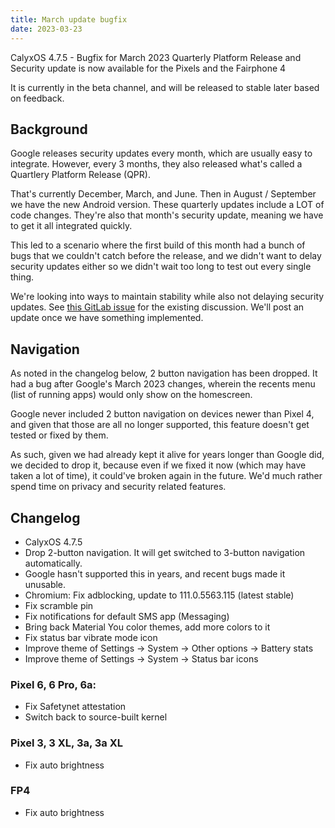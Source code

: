 ```yaml
---
title: March update bugfix
date: 2023-03-23
---
```


CalyxOS 4.7.5 - Bugfix for March 2023 Quarterly Platform Release and Security update is now available for the Pixels and the Fairphone 4

It is currently in the beta channel, and will be released to stable later based on feedback.

## Background
Google releases security updates every month, which are usually easy to integrate.
However, every 3 months, they also released what's called a Quartlery Platform Release (QPR).

That's currently December, March, and June. Then in August / September we have the new Android version.
These quarterly updates include a LOT of code changes. They're also that month's security update, meaning we have to get it all integrated quickly.

This led to a scenario where the first build of this month had a bunch of bugs that we couldn't catch before the release, and we didn't want to delay security updates either so we didn't wait too long to test out every single thing.

We're looking into ways to maintain stability while also not delaying security updates. See [this GitLab issue](https://gitlab.com/CalyxOS/calyxos/-/issues/1554) for the existing discussion. We'll post an update once we have something implemented.

## Navigation
As noted in the changelog below, 2 button navigation has been dropped.
It had a bug after Google's March 2023 changes, wherein the recents menu (list of running apps) would only show on the homescreen.

Google never included 2 button navigation on devices newer than Pixel 4, and given that those are all no longer supported, this feature doesn't get tested or fixed by them.

As such, given we had already kept it alive for years longer than Google did, we decided to drop it, because even if we fixed it now (which may have taken a lot of time), it could've broken again in the future.
We'd much rather spend time on privacy and security related features.

## Changelog
* CalyxOS 4.7.5
* Drop 2-button navigation. It will get switched to 3-button navigation automatically.
* Google hasn't supported this in years, and recent bugs made it unusable.
* Chromium: Fix adblocking, update to 111.0.5563.115 (latest stable)
* Fix scramble pin
* Fix notifications for default SMS app (Messaging)
* Bring back Material You color themes, add more colors to it
* Fix status bar vibrate mode icon
* Improve theme of Settings -> System -> Other options -> Battery stats
* Improve theme of Settings -> System -> Status bar icons

### Pixel 6, 6 Pro, 6a:
* Fix Safetynet attestation
* Switch back to source-built kernel

### Pixel 3, 3 XL, 3a, 3a XL
* Fix auto brightness

### FP4
* Fix auto brightness
